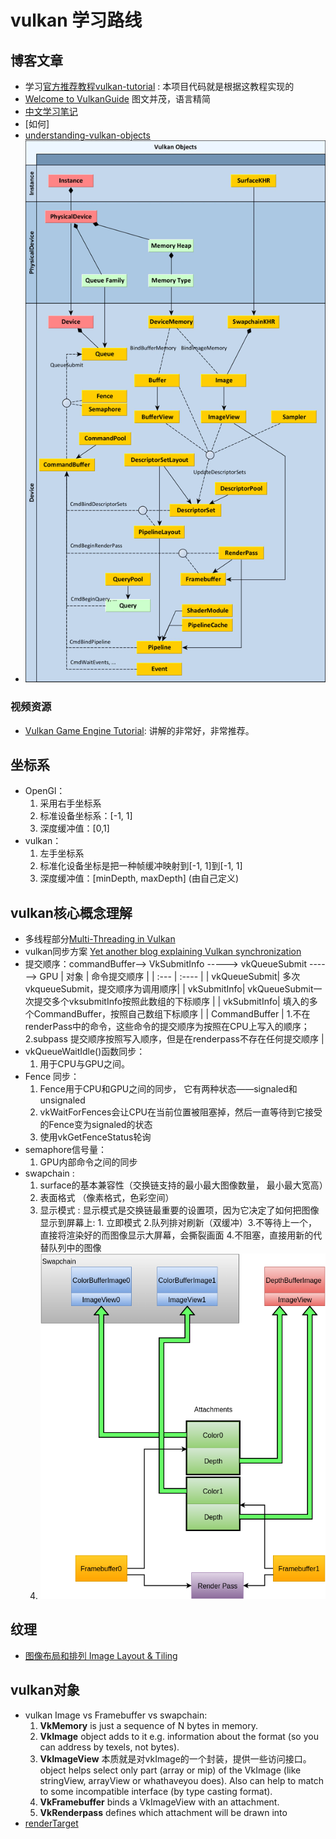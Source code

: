 # vulkan 学习路线
## 博客文章
* 学习[官方推荐教程vulkan-tutorial](https://vulkan-tutorial.com/) : 本项目代码就是根据这教程实现的
* [Welcome to VulkanGuide](https://vkguide.dev/)  图文并茂，语言精简
* [中文学习笔记](https://gavinkg.github.io/ILearnVulkanFromScratch-CN/)
* [如何]
* [understanding-vulkan-objects](https://gpuopen.com/learn/understanding-vulkan-objects/)
* ![vulkanDiagram图片](./Image/Vulkan-Diagram.png)


### 视频资源
* [Vulkan Game Engine Tutorial](https://youtu.be/Y9U9IE0gVHA): 讲解的非常好，非常推荐。

## 坐标系
* OpenGl：
    1. 采用右手坐标系
    2. 标准设备坐标系：[-1, 1]
    3. 深度缓冲值：[0,1]
* vulkan： 
    1. 左手坐标系
    2. 标准化设备坐标是把一种帧缓冲映射到[-1, 1]到[-1, 1]
    3. 深度缓冲值：[minDepth, maxDepth] (由自己定义)

## vulkan核心概念理解
* 多线程部分[Multi-Threading in Vulkan](https://community.arm.com/arm-community-blogs/b/graphics-gaming-and-vr-blog/posts/multi-threading-in-vulkan)
* vulkan同步方案 [Yet another blog explaining Vulkan synchronization](https://themaister.net/blog/2019/08/14/yet-another-blog-explaining-vulkan-synchronization/)
* 提交顺序：commandBuffer——>  VkSubmitInfo   ----->  vkQueueSubmit ------> GPU 
    | 对象 | 命令提交顺序 |
    | :--- | :---- |
    | vkQueueSubmit| 多次vkqueueSubmit，提交顺序为调用顺序|
    | vkSubmitInfo|  vkQueueSubmit一次提交多个vksubmitInfo按照此数组的下标顺序 |
    | vkSubmitInfo|  填入的多个CommandBuffer，按照自己数组下标顺序 |
    | CommandBuffer | 1.不在renderPass中的命令，这些命令的提交顺序为按照在CPU上写入的顺序； 2.subpass 提交顺序按照写入顺序，但是在renderpass不存在任何提交顺序 |
* vkQueueWaitIdle()函数同步：
    1. 用于CPU与GPU之间。
* Fence 同步：
    1. Fence用于CPU和GPU之间的同步， 它有两种状态——signaled和unsignaled
    2.  vkWaitForFences会让CPU在当前位置被阻塞掉，然后一直等待到它接受的Fence变为signaled的状态
    3. 使用vkGetFenceStatus轮询
* semaphore信号量：
    1. GPU内部命令之间的同步
* swapchain :
    1. surface的基本兼容性（交换链支持的最小最大图像数量， 最小最大宽高）
    2. 表面格式 （像素格式，色彩空间）
    3. 显示模式 : 显示模式是交换链最重要的设置项，因为它决定了如何把图像显示到屏幕上: 1. 立即模式 2.队列排对刷新（双缓冲）3.不等待上一个，直接将渲染好的而图像显示大屏幕，会撕裂画面 4.不阻塞，直接用新的代替队列中的图像
    4. [![](./Image/SwapChain.jpg)](https://vulkan.lunarg.com/doc/view/1.2.154.1/windows/tutorial/html/12-init_frame_buffers.html)


## 纹理
* [图像布局和排列 Image Layout & Tiling](./ImageLayout_Tiling.md)

## vulkan对象
* vulkan Image vs Framebuffer vs swapchain:
    1. **VkMemory** is just a sequence of N bytes in memory. 
    2. **VkImage** object adds to it e.g. information about the format (so you can address by texels, not bytes).
    3. **VkImageView** 本质就是对vkImage的一个封装，提供一些访问接口。object helps select only part (array or mip) of the VkImage (like stringView, arrayView or whathaveyou does). Also can help to match to some incompatible interface (by type casting format).
    4. **VkFramebuffer** binds a VkImageView with an attachment.
    5. **VkRenderpass** defines which attachment will be drawn into
* [renderTarget](./Image/VulkanRenderTarget.png)
